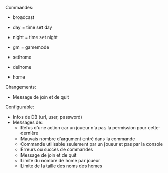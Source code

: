 Commandes:
- broadcast
- day = time set day
- night = time set night
- gm = gamemode

- sethome
- delhome
- home

Changements:
- Message de join et de quit

Configurable:
- Infos de DB (url, user, password)
- Messages de: 
  - Refus d'une action car un joueur n'a pas la permission pour cette-dernière
  - Mauvais nombre d'argument entré dans la commande
  - Commande utilisable seulement par un joueur et pas par la console
  - Erreurs ou succès de commandes
  - Message de join et de quit
  - Limite du nombre de home par joueur
  - Limite de la taille des noms des homes
